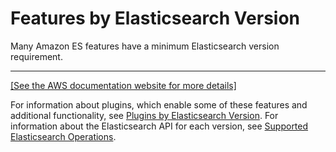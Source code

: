 # Features by Elasticsearch Version<a name="aes-features-by-version"></a>

Many Amazon ES features have a minimum Elasticsearch version requirement\.


****  
[\[See the AWS documentation website for more details\]](http://docs.aws.amazon.com/elasticsearch-service/latest/developerguide/aes-features-by-version.html)

For information about plugins, which enable some of these features and additional functionality, see [Plugins by Elasticsearch Version](aes-supported-plugins.md)\. For information about the Elasticsearch API for each version, see [Supported Elasticsearch Operations](aes-supported-es-operations.md)\.